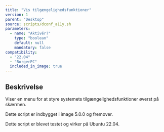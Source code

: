 ```yaml
---
title: "Vis tilgængelighedsfunktioner"
version: 1
parent: "Desktop"
source: scripts/dconf_a11y.sh
parameters:
  - name: "Aktivér?"
    type: "boolean"
    default: null
    mandatory: false
compatibility:  
  - "22.04"
  - "BorgerPC"
  included_in_image: true
---
```


## Beskrivelse
Viser en menu for at styre systemets tilgængelighedsfunktioner øverst på skærmen.

Dette script er indbygget i image 5.0.0 og fremover.

Dette script er blevet testet og virker på Ubuntu 22.04.